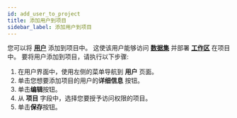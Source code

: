 ```yaml
---
id: add_user_to_project
title: 添加用户到项目
sidebar_label: 添加用户到项目
---
```


您可以将 [**用户**](../../users/introduction.md) 添加到项目中。 这使该用户能够访问 [**数据集**](../../../common/studies/introduction.md) 并部署 [**工作区**](../../../common/workspaces/introduction.md) 在项目中。 要将用户添加到项目，请执行以下步骤:

1. 在用户界面中，使用左侧的菜单导航到 **用户** 页面。
2. 单击您想要添加项目的用户的**详细信息** 按钮。
3. 单击**编辑**按钮。
4. 从 **项目** 字段中，选择您要授予访问权限的项目。
5. 单击**保存**按钮。
